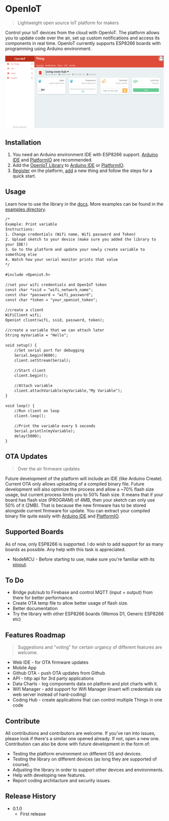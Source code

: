# OpenIoT
> Lightweight open source IoT platform for makers

Control your IoT devices from the cloud with OpenIoT. The platform allows you to update code over the air, set up custom notifications and access its components in real time. OpenIoT currently supports ESP8266 boards with programming using Arduino environment.

![](screenshot.png)

## Installation
1. You need an Arduino environment IDE with ESP8266 support. [Arduino IDE][Arduino-IDE] and [PlatformIO][PlatformIO] are recommended.
2. Add the [OpenIoT Library][Library] to [Arduino IDE][ArduinoIDEUploadLibrary] or [PlatformIO][PlatformIOUploadLibrary].
3. [Register][Register] on the platform, [add][Add] a new thing and follow the steps for a quick start.

## Usage
Learn how to use the library in the [docs][Library-Docs]. More examples can be found in the [examples directory][Examples].
````
/*
Example: Print variable
Instructions:
1. Change credentials (Wifi name, Wifi password and Token)
2. Upload sketch to your device (make sure you added the library to your IDE!)
3. Go to the platform and update your newly create variable to something else
4. Watch how your serial monitor prints that value
*/

#include <Openiot.h>

//set your wifi credentials and OpenIoT token
const char *ssid = "wifi_network_name";
const char *password = "wifi_password";
const char *token = "your_openiot_token";

//create a client
WiFiClient wifi;
Openiot client(wifi, ssid, password, token);

//create a variable that we can attach later
String myVariable = "Hello";

void setup() {
	//Set serial port for debugging
	Serial.begin(9600);
	client.setStream(Serial);
	
	//Start client
	client.begin();
	  
	//Attach variable
	client.attachVariable(myVariable,"My Variable");
}

void loop() {
	//Run client on loop
	client.loop();
	
	//Print the variable every 5 seconds
	Serial.println(myVariable);
	delay(5000);
}
````

## OTA Updates
> Over the air firmware updates

Future development of the platform will include an IDE (like Arduino Create). Current OTA only allows uploading of a compiled binary file. Future development will also optimize the process and allow a ~70% flash size usage, but current process limits you to 50% flash size. It means that if your board has flash size (PROGRAM) of 4MB, then your sketch can only use 50% of it (2MB). That is because the new firmware has to be stored alongside current firmware for update. You can extract your compiled binary file quite easily with [Arduino IDE][Arduino-IDE-Binary] and [PlatformIO][PlatformIO-Binary].

## Supported Boards 
As of now, only ESP8266 is supported. I do wish to add support for as many boards as possible. Any help with this task is appreciated.

* NodeMCU - Before starting to use, make sure you're familiar with its [pinout][nodemcu-pinout].

## To Do
* Bridge pub/sub to Firebase and control MQTT (input + output) from there for better performance.
* Create OTA temp file to allow better usage of flash size.
* Better documentation
* Try the library with other ESP8266 boards (Wemos D1, Generic ESP8266 etc)

## Features Roadmap
> Suggestions and "voting" for certain urgancy of different features are welcome.

* Web IDE - for OTA firmware updates
* Mobile App
* Github OTA - push OTA updates from Github
* API - http api for 3rd party applications
* Data Charts - log components data on platform and plot charts with it.
* Wifi Manager - add support for Wifi Manager (insert wifi credentials via web server instead of hard-coding)
* Coding Hub - create applications that can control multiple Things in one code

## Contribute
All contributions and contributors are welcome. If you've ran into issues, please look if there's a similar one opened already. If not, open a new one. Contribution can also be done with future development in the form of:

* Testing the platform environment on different OS and devices.
* Testing the library on different devices (as long they are supported of course).
* Adjusting the library in order to support other devices and environments.
* Help with developing new features.
* Report coding architacture and security issues.

## Release History

* 0.1.0
    * First release


<!-- Markdown links -->
[Arduino-IDE]: https://www.instructables.com/id/Quick-Start-to-Nodemcu-ESP8266-on-Arduino-IDE/
[PlatformIO]: https://www.instructables.com/id/Introducing-PlatformIO-for-ESP8266/
[Library]: https://github.com/ItayRosen/OpenIoT/releases
[Register]: https://platform.openiot.xyz/Register
[Add]: https://platform.openiot.xyz/Newthing
[Examples]: https://github.com/ItayRosen/OpenIoT/tree/master/examples
[Library-Docs]: https://github.com/ItayRosen/OpenIoT/tree/master/docs/library
[Arduino-IDE-Binary]: https://randomnerdtutorials.com/bin-binary-files-sketch-arduino-ide/
[PlatformIO-Binary]: https://www.instructables.com/id/Exporting-Binary-bin-File-From-PlatformIO/
[nodemcu-pinout]: https://www.instructables.com/id/NodeMCU-ESP8266-Details-and-Pinout/
[PlatformIOUploadLibrary]: https://community.platformio.org/t/trying-to-understand-how-to-install-custom-local-library/3031/7
[ArduinoIDEUploadLibrary]: https://www.arduino.cc/en/guide/libraries/
